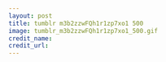 ```yaml
---
layout: post
title: tumblr m3b2zzwFQh1r1zp7xo1 500
image: tumblr_m3b2zzwFQh1r1zp7xo1_500.gif
credit_name: 
credit_url:
---
```


